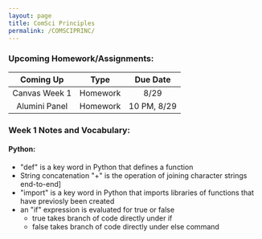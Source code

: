 ```yaml
---
layout: page
title: ComSci Principles
permalink: /COMSCIPRINC/
---
```



### Upcoming Homework/Assignments:

| Coming Up     | Type      |    Due Date |
| :----:        |    :----: |     :----:  |
| Canvas Week 1 | Homework  | 8/29        |
| Alumini Panel | Homework  | 10 PM, 8/29 | 
                       
                      

### Week 1 Notes and Vocabulary:
#### Python:
- "def" is a key word in Python that defines a function
- String concatenation "+" is the operation of joining character strings end-to-end]
- "import" is a key word in Python that imports libraries of functions that have previosly been created
- an "if" expression is evaluated for true or false
  - true takes branch of code directly under if
  - false takes branch of code directly under else command
